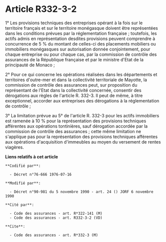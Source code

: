 # Article R332-3-2

1° Les provisions techniques des entreprises opérant à la fois sur le territoire français et sur le territoire monégasque
doivent être représentées dans les conditions prévues par la réglementation française ; toutefois, les actifs admis en
représentation desdites provisions peuvent comprendre à concurrence de 5 % du montant de celles-ci des placements mobiliers
ou immobiliers monégasques sur autorisation donnée conjointement, pour chaque entreprise ou pour chaque cas, par la
commission de contrôle des assurances de la République française et par le ministre d'Etat de la principauté de Monaco ;

2° Pour ce qui concerne les opérations réalisées dans les départements et territoires d'outre-mer et dans la collectivité
territoriale de Mayotte, la commission de contrôle des assurances peut, sur proposition du représentant de l'Etat dans la
collectivité concernée, consentir des dérogations aux règles de l'article R. 332-3. Il peut de même, à titre exceptionnel,
accorder aux entreprises des dérogations à la réglementation de contrôle ;

3° La limitation prévue au 5° de l'article R. 332-3 pour les actifs immobiliers est ramenée à 10 % pour la représentation des
provisions techniques afférentes aux opérations tontinières, sauf dérogation accordée par la commission de contrôle des
assurances ; cette même limitation ne s'applique pas pour la représentation des provisions techniques afférentes aux
opérations d'acquisition d'immeubles au moyen du versement de rentes viagères.

**Liens relatifs à cet article**

	**Codifié par**:

	  - Décret n°76-666 1976-07-16

	**Modifié par**:

	  - Décret n°90-981 du 5 novembre 1990 - art. 24 () JORF 6 novembre 1990

	**Cité par**:

	  - Code des assurances - art. R*322-141 (M)
	  - Code des assurances - art. R332-3-2 (VD)

	**Cite**:

	  - Code des assurances - art. R*332-3 (M)
